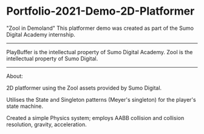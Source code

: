 # Portfolio-2021-Demo-2D-Platformer
"Zool in Demoland"
This platformer demo was created as part of the Sumo Digital Academy internship. 
_________________________________________________________________________________________________________
PlayBuffer is the intellectual property of Sumo Digital Academy. 
Zool is the intellectual property of Sumo Digital.
_________________________________________________________________________________________________________
About:

2D platformer using the Zool assets provided by Sumo Digital. 

Utilises the State and Singleton patterns (Meyer's singleton) for the player's state machine. 

Created a simple Physics system; employs AABB collision and collision resolution, gravity, acceleration.






